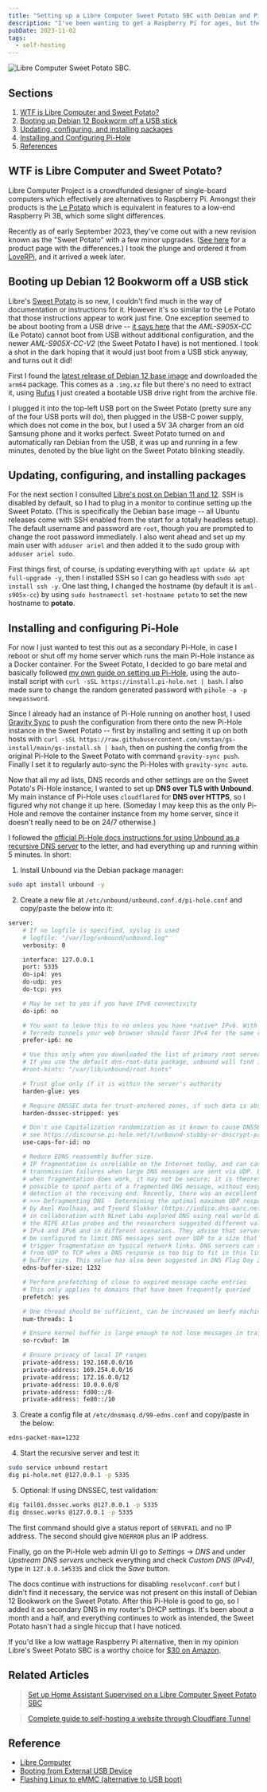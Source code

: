 ```yaml
---
title: "Setting up a Libre Computer Sweet Potato SBC with Debian and Pi-Hole"
description: "I've been wanting to get a Raspberry Pi for ages, but they were out of stock for the longest time, so I never ended up with one. Recently I learned about the Le Potato from Libre Computer as a Pi-alternative, and after some research paid the $30 early access price for their new Sweet Potato SBC. Here's how I set it up."
pubDate: 2023-11-02
tags:
  - self-hosting
---
```


![Libre Computer Sweet Potato SBC.](../../img/blog/sweet-potato.jpg)

## Sections

1. [WTF is Libre Computer and Sweet Potato?](#what)
2. [Booting up Debian 12 Bookworm off a USB stick](#boot)
3. [Updating, configuring, and installing packages](#config)
4. [Installing and Configuring Pi-Hole](#pihole)
5. [References](#ref)

<div id='what' />

## WTF is Libre Computer and Sweet Potato?

Libre Computer Project is a crowdfunded designer of single-board computers which effectively are alternatives to Raspberry Pi. Amongst their products is the <a href="https://libre.computer/products/aml-s905x-cc/" target="_blank">Le Potato</a> which is equivalent in features to a low-end Raspberry Pi 3B, which some slight differences.

Recently as of early September 2023, they've come out with a new revision known as the "Sweet Potato" with a few minor upgrades. (<a href="https://www.loverpi.com/products/libre-computer-board-aml-s905x-cc-v2" target="_blank">See here</a> for a product page with the differences.) I took the plunge and ordered it from <a href="https://www.loverpi.com" target="_blank">LoveRPi</a>, and it arrived a week later.

<div id='boot' />

## Booting up Debian 12 Bookworm off a USB stick

Libre's <a href="https://hub.libre.computer/t/2023-09-01-libre-computer-aml-s905x-cc-v2-sweet-potato-now-available/2831" target="_blank">Sweet Potato</a> is so new, I couldn't find much in the way of documentation or instructions for it. However it's so similar to the Le Potato that those instructions appear to work just fine. One exception seemed to be about booting from a USB drive -- <a href="https://hub.libre.computer/t/booting-from-external-usb-device-or-bootrom-unsupported-device/51" target="_blank">it says here</a> that the _AML-S905X-CC_ (Le Potato) cannot boot from USB without additional configuration, and the newer _AML-S905X-CC-V2_ (the Sweet Potato I have) is not mentioned. I took a shot in the dark hoping that it would just boot from a USB stick anyway, and turns out it did!

First I found the <a href="https://distro.libre.computer/ci/debian/12/" target="_blank">latest release of Debian 12 base image</a> and downloaded the `arm64` package. This comes as a `.img.xz` file but there's no need to extract it, using <a href="https://rufus.ie/en" target="_blank">Rufus</a> I just created a bootable USB drive right from the archive file.

I plugged it into the top-left USB port on the Sweet Potato (pretty sure any of the four USB ports will do), then plugged in the USB-C power supply, which does not come in the box, but I used a 5V 3A charger from an old Samsung phone and it works perfect. Sweet Potato turned on and automatically ran Debian from the USB, it was up and running in a few minutes, denoted by the blue light on the Sweet Potato blinking steadily.

<div id='config' />

## Updating, configuring, and installing packages

For the next section I consulted <a href="https://hub.libre.computer/t/debian-11-bullseye-and-12-bookworm-for-libre-computer-boards/230" target="_blank">Libre's post on Debian 11 and 12</a>. SSH is disabled by default, so I had to plug in a monitor to continue setting up the Sweet Potato. (This is specifically the Debian base image -- all Ubuntu releases come with SSH enabled from the start for a totally headless setup). The default username and password are `root`, though you are prompted to change the root password immediately. I also went ahead and set up my main user with `adduser ariel` and then added it to the sudo group with `adduser ariel sudo`.

First things first, of course, is updating everything with `apt update && apt full-upgrade -y`, then I installed SSH so I can go headless with `sudo apt install ssh -y`. One last thing, I changed the hostname (by default it is `aml-s905x-cc`) by using `sudo hostnamectl set-hostname potato` to set the new hostname to **potato**.

<div id='pihole' />

## Installing and configuring Pi-Hole

For now I just wanted to test this out as a secondary Pi-Hole, in case I reboot or shut off my home server which runs the main Pi-Hole instance as a Docker container. For the Sweet Potato, I decided to go bare metal and basically followed <a href="set-up-pihole-on-linux" target="_blank">my own guide on setting up Pi-Hole</a>, using the auto-install script with `curl -sSL https://install.pi-hole.net | bash`. I also made sure to change the random generated password with `pihole -a -p newpassword`.

Since I already had an instance of Pi-Hole running on another host, I used <a href="https://github.com/vmstan/gravity-sync" target="_blank">Gravity Sync</a> to push the configuration from there onto the new Pi-Hole instance in the Sweet Potato -- first by installing and setting it up on both hosts with `curl -sSL https://raw.githubusercontent.com/vmstan/gs-install/main/gs-install.sh | bash`, then on pushing the config from the original Pi-Hole to the Sweet Potato with command `gravity-sync push`. Finally I set it to regularly auto-sync the Pi-Holes with `gravity-sync auto`.

Now that all my ad lists, DNS records and other settings are on the Sweet Potato's Pi-Hole instance, I wanted to set up **DNS over TLS with Unbound**. My main instance of Pi-Hole uses `cloudflared` for **DNS over HTTPS**, so I figured why not change it up here. (Someday I may keep this as the only Pi-Hole and remove the container instance from my home server, since it doesn't really need to be on 24/7 otherwise.)

I followed the <a href="https://docs.pi-hole.net/guides/dns/unbound/" target="_blank">official Pi-Hole docs instructions for using Unbound as a recursive DNS server</a> to the letter, and had everything up and running within 5 minutes. In short:

1. Install Unbound via the Debian package manager:

```bash
sudo apt install unbound -y
```

2. Create a new file at `/etc/unbound/unbound.conf.d/pi-hole.conf` and copy/paste the below into it:

```bash
server:
    # If no logfile is specified, syslog is used
    # logfile: "/var/log/unbound/unbound.log"
    verbosity: 0

    interface: 127.0.0.1
    port: 5335
    do-ip4: yes
    do-udp: yes
    do-tcp: yes

    # May be set to yes if you have IPv6 connectivity
    do-ip6: no

    # You want to leave this to no unless you have *native* IPv6. With 6to4 and
    # Terredo tunnels your web browser should favor IPv4 for the same reasons
    prefer-ip6: no

    # Use this only when you downloaded the list of primary root servers!
    # If you use the default dns-root-data package, unbound will find it automatically
    #root-hints: "/var/lib/unbound/root.hints"

    # Trust glue only if it is within the server's authority
    harden-glue: yes

    # Require DNSSEC data for trust-anchored zones, if such data is absent, the zone becomes BOGUS
    harden-dnssec-stripped: yes

    # Don't use Capitalization randomization as it known to cause DNSSEC issues sometimes
    # see https://discourse.pi-hole.net/t/unbound-stubby-or-dnscrypt-proxy/9378 for further details
    use-caps-for-id: no

    # Reduce EDNS reassembly buffer size.
    # IP fragmentation is unreliable on the Internet today, and can cause
    # transmission failures when large DNS messages are sent via UDP. Even
    # when fragmentation does work, it may not be secure; it is theoretically
    # possible to spoof parts of a fragmented DNS message, without easy
    # detection at the receiving end. Recently, there was an excellent study
    # >>> Defragmenting DNS - Determining the optimal maximum UDP response size for DNS <<<
    # by Axel Koolhaas, and Tjeerd Slokker (https://indico.dns-oarc.net/event/36/contributions/776/)
    # in collaboration with NLnet Labs explored DNS using real world data from the
    # the RIPE Atlas probes and the researchers suggested different values for
    # IPv4 and IPv6 and in different scenarios. They advise that servers should
    # be configured to limit DNS messages sent over UDP to a size that will not
    # trigger fragmentation on typical network links. DNS servers can switch
    # from UDP to TCP when a DNS response is too big to fit in this limited
    # buffer size. This value has also been suggested in DNS Flag Day 2020.
    edns-buffer-size: 1232

    # Perform prefetching of close to expired message cache entries
    # This only applies to domains that have been frequently queried
    prefetch: yes

    # One thread should be sufficient, can be increased on beefy machines. In reality for most users running on small networks or on a single machine, it should be unnecessary to seek performance enhancement by increasing num-threads above 1.
    num-threads: 1

    # Ensure kernel buffer is large enough to not lose messages in traffic spikes
    so-rcvbuf: 1m

    # Ensure privacy of local IP ranges
    private-address: 192.168.0.0/16
    private-address: 169.254.0.0/16
    private-address: 172.16.0.0/12
    private-address: 10.0.0.0/8
    private-address: fd00::/8
    private-address: fe80::/10
```

3. Create a config file at `/etc/dnsmasq.d/99-edns.conf` and copy/paste in the below:

```bash
edns-packet-max=1232
```

4. Start the recursive server and test it:

```bash
sudo service unbound restart
dig pi-hole.net @127.0.0.1 -p 5335
```

5. Optional: If using DNSSEC, test validation:

```bash
dig fail01.dnssec.works @127.0.0.1 -p 5335
dig dnssec.works @127.0.0.1 -p 5335
```

The first command should give a status report of `SERVFAIL` and no IP address. The second should give `NOERROR` plus an IP address.

Finally, go on the Pi-Hole web admin UI go to _Settings_ -> _DNS_ and under _Upstream DNS servers_ uncheck everything and check _Custom DNS (IPv4)_, type in `127.0.0.1#5335` and click the _Save_ button.

The docs continue with instructions for disabling `resolvconf.conf` but I didn't find it necessary, the service was not present on this install of Debian 12 Bookwork on the Sweet Potato. After this Pi-Hole is good to go, so I added it as secondary DNS in my router's DHCP settings. It's been about a month and a half, and everything continues to work as intended, the Sweet Potato hasn't had a single hiccup that I have noticed.

If you'd like a low wattage Raspberry Pi alternative, then in my opinion Libre's Sweet Potato SBC is a worthy choice for <a href="https://www.amazon.com/Libre-Computer-AML-S905X-CC-V2-Potato-Alternative/dp/B0CHHJX44N" target="_blank" rel=”noreferrer”>$30 on Amazon</a>.

## Related Articles

> [Set up Home Assistant Supervised on a Libre Computer Sweet Potato SBC](/blog/setup-home-assistant-sweet-potato-debian/)

> [Complete guide to self-hosting a website through Cloudflare Tunnel](/blog/self-host-website-cloudflare-tunnel/)

<div id='ref' />

## Reference

- <a href="https://libre.computer" target="_blank">Libre Computer</a>
- <a href="https://hub.libre.computer/t/booting-from-external-usb-device-or-bootrom-unsupported-device/51" target="_blank">Booting from External USB Device</a>
- <a href="https://hub.libre.computer/t/libre-computer-aml-s905x-cc-emmc-flashing-steps-from-linux/33" target="_blank">Flashing Linux to eMMC (alternative to USB boot)</a>
